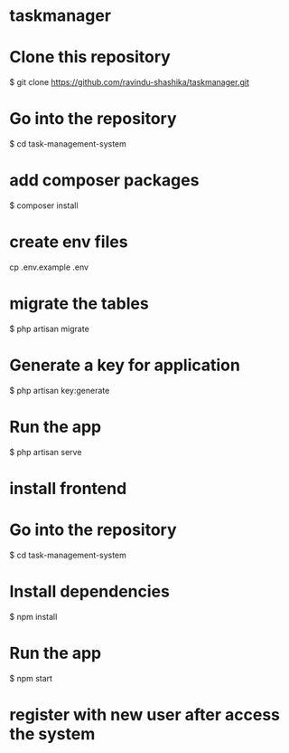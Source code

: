 # taskmanager

# Clone this repository
$ git clone https://github.com/ravindu-shashika/taskmanager.git

# Go into the repository
$ cd task-management-system

# add composer packages
$ composer install

# create env files 
cp .env.example .env

# migrate the tables
$ php artisan migrate

# Generate a key for application
$ php artisan key:generate

# Run the app
$ php artisan serve

# install frontend

# Go into the repository
$ cd task-management-system

# Install dependencies
$ npm install

# Run the app
$ npm start

# register with new user after access the system
